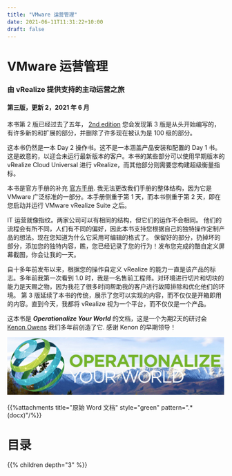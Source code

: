 ```yaml
---
title: "VMware 运营管理"
date: 2021-06-11T11:31:22+10:00
draft: false
---
```


# VMware 运营管理
### 由 vRealize 提供支持的主动运营之旅

#### 第三版，更新 2，2021 年 6 月

本书第 2 版已经过去了五年， [2nd edition](http://virtual-red-dot.info/released-vmware-performance-and-capacity-management/) 您会发现第 3 版是从头开始编写的，有许多新的和扩展的部分，并删除了许多现在被认为是 100 级的部分。

这本书仍然是一本 Day 2 操作书。这不是一本涵盖产品安装和配置的 Day 1 书。这是故意的，以迎合未运行最新版本的客户。本书的某些部分可以使用早期版本的 vRealize Cloud Universal 进行 vRealize，而其他部分则需要您构建超级衡量指标。

本书是官方手册的补充 [官方手册](https://docs.vmware.com/en/vRealize-Operations-Manager/index.html). 我无法更改我们手册的整体结构，因为它是 VMware 广泛标准的一部分。本手册侧重于第 1 天，而本书侧重于第 2 天，即在您启动并运行 VMware vRealize Suite 之后。

IT 运营就像指纹。两家公司可以有相同的结构，但它们的运作不会相同。 他们的流程会有所不同，人们有不同的偏好，因此本书支持您根据自己的独特操作定制产品的想法。现在您知道为什么它采用可编辑的格式了。 保留好的部分，扔掉坏的部分，添加您的独特内容，瞧，您已经记录了您的行为！发布您完成的酷自定义屏幕截图，你会让我的一天。

自十多年前发布以来，根据您的操作自定义 vRealize 的能力一直是该产品的标志。多年前我第一次看到 1.0 时，我是一名售前工程师。对环境进行切片和切块的能力是天赐之物，因为我花了很多时间帮助我的客户进行故障排除和优化他们的环境。 第 3 版延续了本书的传统，展示了您可以实现的内容，而不仅仅是开箱即用的内容。直到今天，我都将 vRealize 视为一个平台，而不仅仅是一个产品。

这本书是 ***Operationalize Your World***  的文档，这是一个为期2天的研讨会 [Kenon Owens](https://www.linkedin.com/in/kenon-owens/) 我们多年前创造了它. 感谢 Kenon 的早期领导！

![Operationalize your world image](operationalize-your-world.png)

{{%attachments title="原始 Word 文档" style="green" pattern=".*(docx)"/%}}

# 目录

{{% children depth="3" %}}